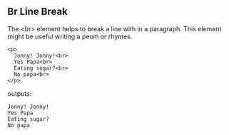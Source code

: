 
## Br Line Break
The &lt;br&gt; element helps to break a line with in a paragraph. This element might be useful writing a peom or rhymes.
```
<p>
  Jonny! Jonny!<br>
  Yes Papa<br>
  Eating sugar?<br>
  No papa<br>
</p>
```
outputs:
  ```
  Jonny! Jonny!
  Yes Papa
  Eating sugar?
  No papa
 ```
<!-- The article goes here, in GitHub-flavored Markdown. Feel free to add YouTube videos, images, and CodePen/JSBin embeds  -->


<!-- Please add any articles you think might be helpful to read before writing the article -->


